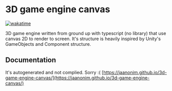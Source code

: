 # 3D game engine canvas

[![wakatime](https://wakatime.com/badge/github/jaanonim/3d-game-engine-canvas.svg)](https://wakatime.com/badge/github/jaanonim/3d-game-engine-canvas)

3D game engine written from ground up with typescript (no library) that use canvas 2D to render to screen. It's structure is heavily inspired by Unity's GameObjects and Component structure.

## Documentation

It's autogenerated and not complied. Sorry :(
[https://jaanonim.github.io/3d-game-engine-canvas/](https://jaanonim.github.io/3d-game-engine-canvas/)
